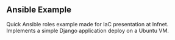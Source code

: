 ## Ansible Example

Quick Ansible roles example made for IaC presentation at Infnet. Implements a simple Django application deploy on a Ubuntu VM.
